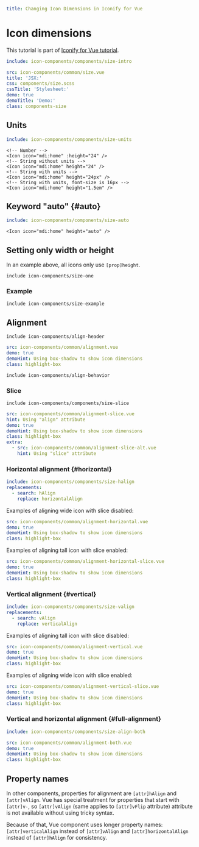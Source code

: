```yaml
title: Changing Icon Dimensions in Iconify for Vue
```

# Icon dimensions

This tutorial is part of [Iconify for Vue tutorial](./index.md).

```yaml
include: icon-components/components/size-intro
```

```yaml
src: icon-components/common/size.vue
title: 'JSX:'
css: components/size.scss
cssTitle: 'Stylesheet:'
demo: true
demoTitle: 'Demo:'
class: components-size
```

## Units

```yaml
include: icon-components/components/size-units
```

```vue
<!-- Number -->
<Icon icon="mdi:home" :height="24" />
<!-- String without units -->
<Icon icon="mdi:home" height="24" />
<!-- String with units -->
<Icon icon="mdi:home" height="24px" />
<!-- String with units, font-size is 16px -->
<Icon icon="mdi:home" height="1.5em" />
```

## Keyword "auto" {#auto}

```yaml
include: icon-components/components/size-auto
```

```vue
<Icon icon="mdi:home" height="auto" />
```

## Setting only width or height

In an example above, all icons only use `[prop]height`.

`include icon-components/size-one`

### Example

`include icon-components/size-example`

## Alignment

`include icon-components/align-header`

```yaml
src: icon-components/common/alignment.vue
demo: true
demoHint: Using box-shadow to show icon dimensions
class: highlight-box
```

`include icon-components/align-behavior`

### Slice

`include icon-components/components/size-slice`

```yaml
src: icon-components/common/alignment-slice.vue
hint: Using "align" attribute
demo: true
demoHint: Using box-shadow to show icon dimensions
class: highlight-box
extra:
  - src: icon-components/common/alignment-slice-alt.vue
    hint: Using "slice" attribute
```

### Horizontal alignment {#horizontal}

```yaml
include: icon-components/components/size-halign
replacements:
  - search: hAlign
    replace: horizontalAlign
```

Examples of aligning wide icon with slice disabled:

```yaml
src: icon-components/common/alignment-horizontal.vue
demo: true
demoHint: Using box-shadow to show icon dimensions
class: highlight-box
```

Examples of aligning tall icon with slice enabled:

```yaml
src: icon-components/common/alignment-horizontal-slice.vue
demo: true
demoHint: Using box-shadow to show icon dimensions
class: highlight-box
```

### Vertical alignment {#vertical}

```yaml
include: icon-components/components/size-valign
replacements:
  - search: vAlign
    replace: verticalAlign
```

Examples of aligning tall icon with slice disabled:

```yaml
src: icon-components/common/alignment-vertical.vue
demo: true
demoHint: Using box-shadow to show icon dimensions
class: highlight-box
```

Examples of aligning wide icon with slice enabled:

```yaml
src: icon-components/common/alignment-vertical-slice.vue
demo: true
demoHint: Using box-shadow to show icon dimensions
class: highlight-box
```

### Vertical and horizontal alignment {#full-alignment}

```yaml
include: icon-components/components/size-align-both
```

```yaml
src: icon-components/common/alignment-both.vue
demo: true
demoHint: Using box-shadow to show icon dimensions
class: highlight-box
```

## Property names

In other components, properties for alignment are `[attr]hAlign` and `[attr]vAlign`. Vue has special treatment for properties that start with `[attr]v-`, so `[attr]vAlign` (same applies to `[attr]vFlip` attribute) attribute is not available without using tricky syntax.

Because of that, Vue component uses longer property names: `[attr]verticalAlign` instead of `[attr]vAlign` and `[attr]horizontalAlign` instead of `[attr]hAlign` for consistency.
